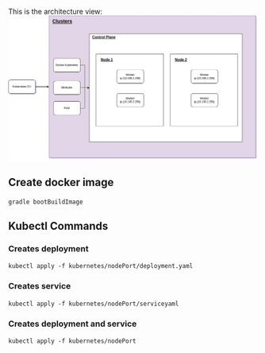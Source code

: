 This is the architecture view:
![kubernetes.jpg](images/kubernetes.jpg)

## Create docker image
``` 
gradle bootBuildImage
```

## Kubectl Commands
### Creates deployment
```
kubectl apply -f kubernetes/nodePort/deployment.yaml
```

### Creates service
```
kubectl apply -f kubernetes/nodePort/serviceyaml
```

### Creates deployment and service
``` 
kubectl apply -f kubernetes/nodePort
```

